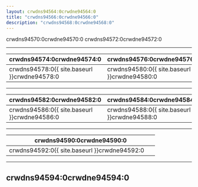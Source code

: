 ```yaml
---
layout: crwdns94564:0crwdne94564:0
title: "crwdns94566:0crwdne94566:0"
description: "crwdns94568:0crwdne94568:0"
---
```

crwdns94570:0crwdne94570:0 crwdns94572:0crwdne94572:0

<hr />

| crwdns94574:0crwdne94574:0                                           | crwdns94576:0crwdne94576:0                                           |
| -------------------------------------------------------------------- | -------------------------------------------------------------------- |
| crwdns94578:0{{ site.baseurl }}crwdne94578:0&nbsp;&nbsp;&nbsp;&nbsp; | crwdns94580:0{{ site.baseurl }}crwdne94580:0&nbsp;&nbsp;&nbsp;&nbsp; |

<hr />

| crwdns94582:0crwdne94582:0                                            | crwdns94584:0crwdne94584:0                   |
| --------------------------------------------------------------------- | -------------------------------------------- |
| crwdns94586:0{{ site.baseurl }}crwdne94586:0 &nbsp;&nbsp;&nbsp;&nbsp; | crwdns94588:0{{ site.baseurl }}crwdne94588:0 |

<hr />

| crwdns94590:0crwdne94590:0                                            |
| --------------------------------------------------------------------- |
| crwdns94592:0{{ site.baseurl }}crwdne94592:0 &nbsp;&nbsp;&nbsp;&nbsp; |

<hr />

## crwdns94594:0crwdne94594:0

<div class="video-wrapper">
<iframe width="560" height="315" src="crwdns94596:0crwdne94596:0" frameborder="0" allow="autoplay; encrypted-media" allowfullscreen mark="crwd-mark"></iframe>
</div>
